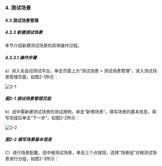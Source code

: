 ### 4. 测试场景

#### 4.3 测试场景管理 

##### 4.3.3 新建测试场景

本节介绍新建测试场景的具体操作过程。

##### 4.3.3.1 操作步骤

a）进入全自动测试平台，单击页面上方“测试场景 > 测试场景管理”，进入测试场景管理页面，如图2-1所示：

![2-1](https://www.feisuanyz.com/fstest/cscj/cscjmanage/2.png)

##### 图2-1 测试场景管理页面

b）选中需新建测试场景的测试用例，单击“新增场景”，填写场景的基本信息，填写完成后单击“下一步”，如图2-2所示：

![2-2](https://www.feisuanyz.com/fstest/cscj/cscjmanage/2_2.png)

##### 图2-2 填写场景基本信息

C）进行场景配置，选中根测试场景，单击三个点按钮，选择“场景组”对根测试场景进行分组，如图2-3所示：

